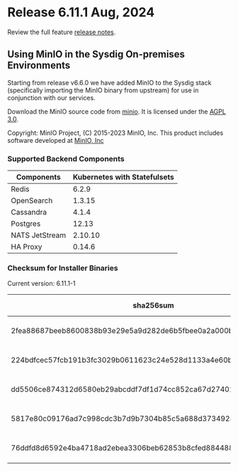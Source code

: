 Release 6.11.1 Aug, 2024
===

Review the full feature [release notes](https://docs.sysdig.com/en/sysdig-on-premises-release-notes.html).

## Using MinIO in the Sysdig On-premises Environments

Starting from release v6.6.0 we have added MinIO to the Sysdig stack (specifically importing the MinIO binary from upstream) for use in conjunction with our services.

Download the MinIO source code from [minio](https://github.com/minio/minio). It is licensed under the [AGPL 3.0](https://github.com/minio/minio/blob/master/LICENSE).

Copyright: MinIO Project, (C) 2015-2023 MinIO, Inc. This product includes software developed at [MinIO, Inc](https://min.io/)

### Supported Backend Components

| **Components** | **Kubernetes with Statefulsets** |
|---|---|
| Redis                      | 6.2.9 |
| OpenSearch                 | 1.3.15 |
| Cassandra                  | 4.1.4 |
| Postgres                   | 12.13 |
| NATS JetStream             | 2.10.10 |
| HA Proxy                   | 0.14.6 |


### Checksum for Installer Binaries

Current version: 6.11.1-1

| **sha256sum** | **Installer binary** |
|---|---|
| 2fea88687beeb8600838b93e29e5a9d282de6b5fbee0a2a000b75eaa63cec505 | installer-darwin-amd64 |
| 224bdfcec57fcb191b3fc3029b0611623c24e528d1133a4e60b426b97f40e2ee | installer-darwin-arm64 |
| dd5506ce874312d6580eb29abcddf7df1d74cc852ca67d27401ba3877807670b | installer-linux-amd64 |
| 5817e80c09176ad7c998cdc3b7d9b7304b85c5a688d3734928dcb3bba4b03c42 | installer-linux-arm |
| 76ddfd8d6592e4ba4718ad2ebea3306beb62853b8cfed8844889c046be4aee7b | installer-linux-arm64 |

